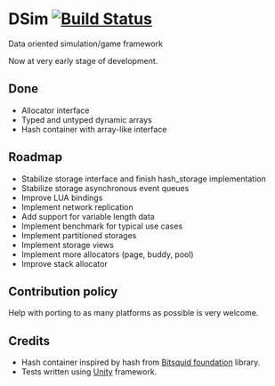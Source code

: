 # DSim [![Build Status](https://travis-ci.org/skhoroshavin/dsim.svg?branch=master)](https://travis-ci.org/skhoroshavin/dsim)
Data oriented simulation/game framework

Now at very early stage of development.

## Done

- Allocator interface
- Typed and untyped dynamic arrays
- Hash container with array-like interface

## Roadmap

- Stabilize storage interface and finish hash_storage implementation
- Stabilize storage asynchronous event queues
- Improve LUA bindings
- Implement network replication
- Add support for variable length data
- Implement benchmark for typical use cases
- Implement partitioned storages
- Implement storage views
- Implement more allocators (page, buddy, pool)
- Improve stack allocator

## Contribution policy

Help with porting to as many platforms as possible is very welcome.

## Credits

- Hash container inspired by hash from <a href="https://bitbucket.org/bitsquid/foundation">Bitsquid foundation</a> library.
- Tests written using <a href="http://www.throwtheswitch.org/unity">Unity</a> framework.
